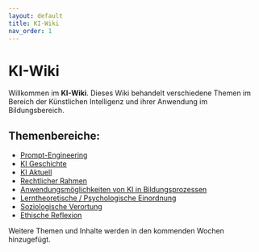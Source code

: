 ```yaml
---
layout: default
title: KI-Wiki
nav_order: 1
---
```


# KI-Wiki

Willkommen im **KI-Wiki**. Dieses Wiki behandelt verschiedene Themen im Bereich der Künstlichen Intelligenz und ihrer Anwendung im Bildungsbereich.

## Themenbereiche:
- [Prompt-Engineering](./01_Prompt_Engineering/Prompt_Engineering)
- [KI Geschichte](./02_AI_History/KI_Geschichte)
- [KI Aktuell](./03_AI_Today/KI_Aktuell)
- [Rechtlicher Rahmen](./04_Rechtlicher_Rahmen/Rechtlicher_Rahmen)
- [Anwendungsmöglichkeiten von KI in Bildungsprozessen](./05_Anwendungen_KI/Anwendungen_KI)
- [Lerntheoretische / Psychologische Einordnung](./06_Lerntheorie_Psychologie/Lerntheorie_Psychologie)
- [Soziologische Verortung](./07_Soziologische_Verortung/Soziologische_Verortung)
- [Ethische Reflexion](./08_Ethische_Reflexion/Ethische_Reflexion)

Weitere Themen und Inhalte werden in den kommenden Wochen hinzugefügt.
